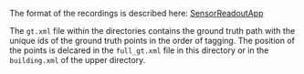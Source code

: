 The format of the recordings is described here: [SensorReadoutApp](https://github.com/simpleLoc/SensorReadoutApp)

The `gt.xml` file within the directories contains the ground truth path with the unique ids of the ground truth points in the order of tagging.
The position of the points is delcared in the `full_gt.xml` file in this directory or in the `building.xml` of the upper directory.
